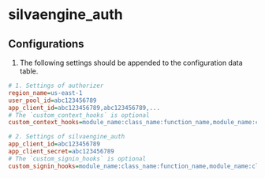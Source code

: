 # silvaengine_auth

## Configurations

1. The following settings should be appended to the configuration data table.

```ini
# 1. Settings of authorizer
region_name=us-east-1
user_pool_id=abc123456789
app_client_id=abc123456789,abc123456789,...
# The `custom_context_hooks` is optional
custom_context_hooks=module_name:class_name:function_name,module_name:class_name:function_name,...

# 2. Settings of silvaengine_auth
app_client_id=abc123456789
app_client_secret=abc123456789
# The `custom_signin_hooks` is optional
custom_signin_hooks=module_name:class_name:function_name,module_name:class_name:function_name,...
```
